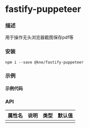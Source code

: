 
# fastify-puppeteer


### 描述

用于操作无头浏览器截图保存pdf等


### 安装

```shell
npm i --save @kne/fastify-puppeteer
```

### 示例

#### 示例代码



### API

| 属性名 | 说明 | 类型 | 默认值 |
|-----|----|----|-----|
|     |    |    |     |

